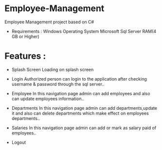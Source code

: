 # Employee-Management
  Employee Management project based on C#

* Requirements :
  Windows Operating System
  Microsoft Sql Server
  RAM(4 GB or Higher)

# Features :
* Splash Screen
  Loading on splash screen

* Login
  Authorized person can login to the application after checking username & password through the sql server..
* Employee
  In this navigation page admin can add employees and also can update employees information..
* Departments
  In this navigation page admin can add departments,update it and also can delete departments which make effect on employees departments..
* Salaries
  In this navigation page admin can add or mark as salary paid of employees..
* Logout

